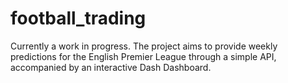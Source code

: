 # football_trading

Currently a work in progress. The project aims to provide weekly predictions for the English Premier League through a simple API, accompanied by an interactive Dash Dashboard.


